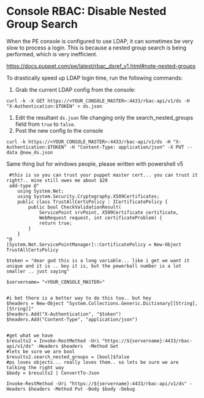 # Console RBAC: Disable Nested Group Search

When the PE console is configured to use LDAP, it can sometimes be very slow to process a login. This is because a nested group search is being performed, which is very inefficient.

https://docs.puppet.com/pe/latest/rbac_dsref_v1.html#note-nested-groups

To drastically speed up LDAP login time, run the following commands:


1. Grab the current LDAP config from the console:

```
curl -k -X GET https://<YOUR_CONSOLE_MASTER>:4433/rbac-api/v1/ds -H "X-Authentication:$TOKEN" > ds.json
```

1. Edit the resultant `ds.json` file changing only the search_nested_groups field from `true` to `false`.
1. Post the new config to the console

```
curl -k https://<YOUR_CONSOLE_MASTER>:4433/rbac-api/v1/ds -H "X-Authentication:$TOKEN" -H "Content-Type: application/json" -X PUT --data @new_ds.json
```

Same thing but for windows people, please written with powershell v5
```
 #this is so you can trust your puppet master cert... you can trust it right?.. mine still owes me about $20
 add-type @"
    using System.Net;
    using System.Security.Cryptography.X509Certificates;
    public class TrustAllCertsPolicy : ICertificatePolicy {
        public bool CheckValidationResult(
            ServicePoint srvPoint, X509Certificate certificate,
            WebRequest request, int certificateProblem) {
            return true;
        }
    }
"@
[System.Net.ServicePointManager]::CertificatePolicy = New-Object TrustAllCertsPolicy

$token = "dear god this is a long variable... like i get we want it unique and it is .. boy it is, but the powerball number is a lot smaller .. just saying"

$servername= "<YOUR_CONSOLE_MASTER>"


#i bet there is a better way to do this too.. but hey 
$headers = New-Object "System.Collections.Generic.Dictionary[[String],[String]]"
$headers.Add("X-Authentication", "$token")
$headers.Add("Content-Type", "application/json")


#get what we have
$results2 = Invoke-RestMethod -Uri "https://${servername}:4433/rbac-api/v1/ds" -Headers $headers  -Method Get
#lets be sure we are bool
$results2.search_nested_groups = [bool]$false
#ps loves objects... really loves them.. so lets be sure we are talking the right way
$body = $results2 | ConvertTo-Json

Invoke-RestMethod -Uri "https://${servername}:4433/rbac-api/v1/ds" -Headers $headers -Method Put -Body $body -Debug 

```
